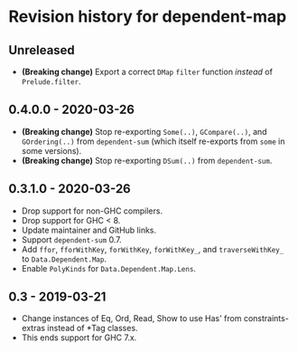 # Revision history for dependent-map

## Unreleased

* **(Breaking change)** Export a correct `DMap` `filter` function *instead* of `Prelude.filter`.

## 0.4.0.0 - 2020-03-26

* **(Breaking change)** Stop re-exporting `Some(..)`, `GCompare(..)`, and `GOrdering(..)` from `dependent-sum` (which itself re-exports from `some` in some versions).
* **(Breaking change)** Stop re-exporting `DSum(..)` from `dependent-sum`.

## 0.3.1.0 - 2020-03-26

* Drop support for non-GHC compilers.
* Drop support for GHC < 8.
* Update maintainer and GitHub links.
* Support `dependent-sum` 0.7.
* Add `ffor`, `fforWithKey`, `forWithKey`, `forWithKey_`, and `traverseWithKey_` to `Data.Dependent.Map`.
* Enable `PolyKinds` for `Data.Dependent.Map.Lens`.

## 0.3 - 2019-03-21

* Change instances of Eq, Ord, Read, Show to use Has' from constraints-extras instead of *Tag classes.
* This ends support for GHC 7.x.
